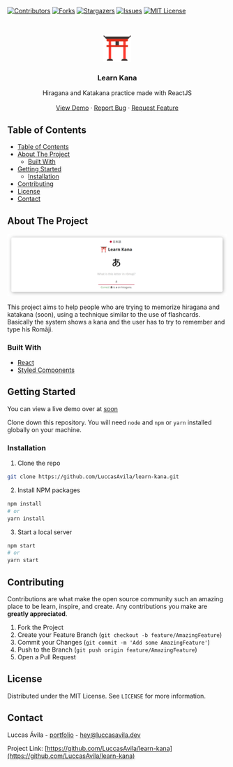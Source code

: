 [![Contributors][contributors-shield]][contributors-url]
[![Forks][forks-shield]][forks-url]
[![Stargazers][stars-shield]][stars-url]
[![Issues][issues-shield]][issues-url]
[![MIT License][license-shield]][license-url]

<br />
<p align="center">
  <a href="https://github.com/LuccasAvila/learn-kana">
    <img src="github/logo.png" alt="Logo" height="64">
  </a>

  <h3 align="center">Learn Kana</h3>

  <p align="center">
    Hiragana and Katakana practice made with ReactJS
    <br />
    <br />
    <a href="https://github.com/LuccasAvila/learn-kana">View Demo</a>
    ·
    <a href="https://github.com/LuccasAvila/learn-kana/issues">Report Bug</a>
    ·
    <a href="https://github.com/LuccasAvila/learn-kana/issues">Request Feature</a>
  </p>
</p>



<!-- TABLE OF CONTENTS -->
## Table of Contents

- [Table of Contents](#table-of-contents)
- [About The Project](#about-the-project)
  - [Built With](#built-with)
- [Getting Started](#getting-started)
  - [Installation](#installation)
- [Contributing](#contributing)
- [License](#license)
- [Contact](#contact)



<!-- ABOUT THE PROJECT -->
## About The Project

![Learn Kana][product-screenshot]

This project aims to help people who are trying to memorize hiragana and katakana (soon), using a technique similar to the use of flashcards. Basically the system shows a kana and the user has to try to remember and type his Romãji.

### Built With
* [React](https://reactjs.org/)
* [Styled Components](https://styled-components.com/)



<!-- GETTING STARTED -->
## Getting Started

You can view a live demo over at [soon](https://github.com/LuccasAvila/learn-kana)

Clone down this repository. You will need `node` and `npm` or `yarn` installed globally on your machine.

### Installation

1. Clone the repo
```sh
git clone https://github.com/LuccasAvila/learn-kana.git
```
2. Install NPM packages
```sh
npm install
# or
yarn install
```
3. Start a local server
```sh
npm start
# or
yarn start
```

<!-- CONTRIBUTING -->
## Contributing

Contributions are what make the open source community such an amazing place to be learn, inspire, and create. Any contributions you make are **greatly appreciated**.

1. Fork the Project
2. Create your Feature Branch (`git checkout -b feature/AmazingFeature`)
3. Commit your Changes (`git commit -m 'Add some AmazingFeature'`)
4. Push to the Branch (`git push origin feature/AmazingFeature`)
5. Open a Pull Request



<!-- LICENSE -->
## License

Distributed under the MIT License. See `LICENSE` for more information.



<!-- CONTACT -->
## Contact

Luccas Ávila - [portfolio](https://luccasavila.dev) - hey@luccasavila.dev

Project Link: [https://github.com/LuccasAvila/learn-kana](https://github.com/LuccasAvila/learn-kana)




<!-- MARKDOWN LINKS & IMAGES -->
[contributors-shield]: https://img.shields.io/github/contributors/LuccasAvila/learn-kana.svg?style=flat-square
[contributors-url]: https://github.com/LuccasAvila/learn-kana/graphs/contributors
[forks-shield]: https://img.shields.io/github/forks/LuccasAvila/learn-kana.svg?style=flat-square
[forks-url]: https://github.com/LuccasAvila/learn-kana/network/members
[stars-shield]: https://img.shields.io/github/stars/LuccasAvila/learn-kana.svg?style=flat-square
[stars-url]: https://github.com/LuccasAvila/learn-kana/stargazers
[issues-shield]: https://img.shields.io/github/issues/LuccasAvila/learn-kana.svg?style=flat-square
[issues-url]: https://github.com/LuccasAvila/learn-kana/issues
[license-shield]: https://img.shields.io/github/license/LuccasAvila/learn-kana?style=flat-square
[license-url]: https://github.com/LuccasAvila/learn-kana/blob/master/LICENSE
[product-screenshot]: github/project.png
